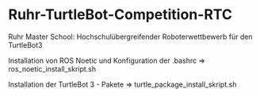 # Ruhr-TurtleBot-Competition-RTC
Ruhr Master School: Hochschulübergreifender Roboterwettbewerb für den TurtleBot3

Installation von ROS Noetic und Konfiguration der .bashrc => ros_noetic_install_skript.sh

Installation der TurtleBot 3 - Pakete => turtle_package_install_skript.sh

